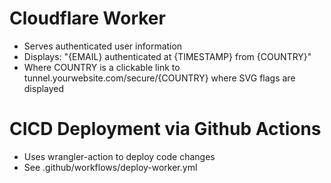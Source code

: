 # Cloudflare Worker

- Serves authenticated user information
- Displays: "{EMAIL} authenticated at {TIMESTAMP} from {COUNTRY}"
- Where COUNTRY is a clickable link to tunnel.yourwebsite.com/secure/{COUNTRY} where SVG flags are displayed

# CICD Deployment via Github Actions
- Uses wrangler-action to deploy code changes
- See .github/workflows/deploy-worker.yml